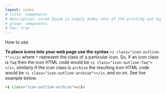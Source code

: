 ```yaml
---
layout: icons
# title: Components
# description: Lorem Ipsum is simply dummy text of the printing and typesetting industry.
# group: components
# toc: true
---
```

<div class="container-xxl bd-gutter">
            <div class="row">
                <div class="col-sm-12 pt-5">
                <div class="blue-heading">How to use</div>
  
**To place icons into your web page use the syntax** `<i class="icon-outline-*"></i>` where `*` represent the class of a particular icon. So, if an icon class is `faq` then the icon HTML code would be `<i class="icon-outline-faq"></i>`, similarly if the icon class is `archive` the resulting icon HTML code would be `<i class="icon-outline-archive"></i>`, and so on. See live example below.

  <i class="icon-outline-archive"></i>
   ```html
   <i class="icon-outline-archive"></i>
   ```
<br>
<br>
<br>
</div>
</div>
</div>